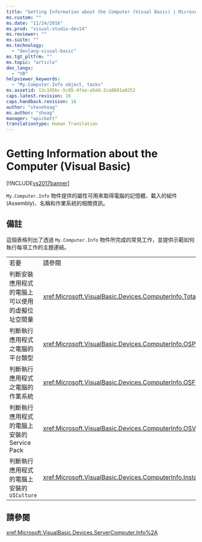```yaml
---
title: "Getting Information about the Computer (Visual Basic) | Microsoft Docs"
ms.custom: ""
ms.date: "11/24/2016"
ms.prod: "visual-studio-dev14"
ms.reviewer: ""
ms.suite: ""
ms.technology: 
  - "devlang-visual-basic"
ms.tgt_pltfrm: ""
ms.topic: "article"
dev_langs: 
  - "VB"
helpviewer_keywords: 
  - "My.Computer.Info object, tasks"
ms.assetid: 13c145bc-5c85-4fea-a5dd-2ca8681a0252
caps.latest.revision: 16
caps.handback.revision: 16
author: "stevehoag"
ms.author: "shoag"
manager: "wpickett"
translationtype: Human Translation
---
```

# Getting Information about the Computer (Visual Basic)
[!INCLUDE[vs2017banner](../../../../csharp/includes/vs2017banner.md)]

`My.Computer.Info` 物件提供的屬性可用來取得電腦的記憶體、載入的組件 \(Assembly\)、名稱和作業系統的相關資訊。  
  
## 備註  
 這個表格列出了透過 `My.Computer.Info` 物件所完成的常見工作，並提供示範如何執行每項工作的主題連結。  
  
|||  
|-|-|  
|若要|請參閱|  
|判斷安裝應用程式的電腦上可以使用的虛擬位址空間量|<xref:Microsoft.VisualBasic.Devices.ComputerInfo.TotalVirtualMemory%2A>|  
|判斷執行應用程式之電腦的平台類型|<xref:Microsoft.VisualBasic.Devices.ComputerInfo.OSPlatform%2A>|  
|判斷執行應用程式之電腦的作業系統|<xref:Microsoft.VisualBasic.Devices.ComputerInfo.OSFullName%2A>|  
|判斷執行應用程式的電腦上安裝的 Service Pack|<xref:Microsoft.VisualBasic.Devices.ComputerInfo.OSVersion%2A>|  
|判斷執行應用程式的電腦上安裝的 `UICulture`|<xref:Microsoft.VisualBasic.Devices.ComputerInfo.InstalledUICulture%2A>|  
  
## 請參閱  
 <xref:Microsoft.VisualBasic.Devices.ServerComputer.Info%2A>